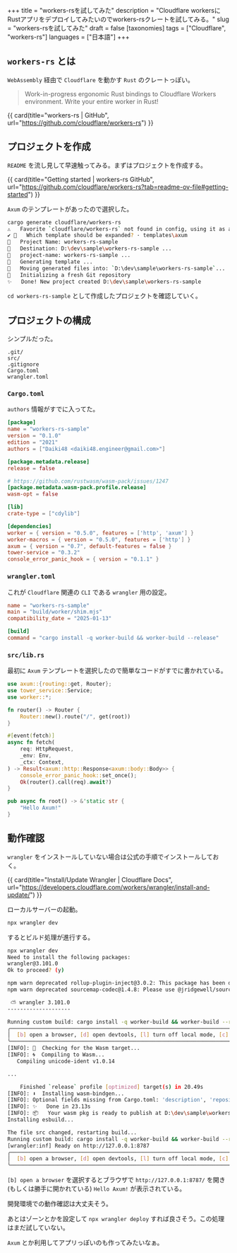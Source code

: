 +++
title = "workers-rsを試してみた"
description = "Cloudflare workersにRustアプリをデプロイしてみたいのでworkers-rsクレートを試してみる。"
slug = "workers-rsを試してみた"
draft = false
[taxonomies]
tags = ["Cloudflare", "workers-rs"]
languages = ["日本語"]
+++

## `workers-rs` とは

`WebAssembly` 経由で `Cloudflare` を動かす `Rust` のクレートっぽい。

> Work-in-progress ergonomic Rust bindings to Cloudflare Workers environment. Write your entire worker in Rust!

{{ card(title="workers-rs | GitHub", url="https://github.com/cloudflare/workers-rs") }}

## プロジェクトを作成

`README` を流し見して早速触ってみる。まずはプロジェクトを作成する。

{{ card(title="Getting started | workers-rs GitHub", url="https://github.com/cloudflare/workers-rs?tab=readme-ov-file#getting-started") }}

`Axum` のテンプレートがあったので選択した。

```sh
cargo generate cloudflare/workers-rs
⚠️   Favorite `cloudflare/workers-rs` not found in config, using it as a git repository: https://github.com/cloudflare/workers-rs.git
✔ 🤷   Which template should be expanded? · templates\axum
🤷   Project Name: workers-rs-sample
🔧   Destination: D:\dev\sample\workers-rs-sample ...
🔧   project-name: workers-rs-sample ...
🔧   Generating template ...
🔧   Moving generated files into: `D:\dev\sample\workers-rs-sample`...
🔧   Initializing a fresh Git repository
✨   Done! New project created D:\dev\sample\workers-rs-sample
```

`cd workers-rs-sample` として作成したプロジェクトを確認していく。

## プロジェクトの構成

シンプルだった。

```
.git/
src/
.gitignore
Cargo.toml
wrangler.toml
```

### `Cargo.toml`

`authors` 情報がすでに入ってた。

```toml
[package]
name = "workers-rs-sample"
version = "0.1.0"
edition = "2021"
authors = ["Daiki48 <daiki48.engineer@gmail.com>"]

[package.metadata.release]
release = false

# https://github.com/rustwasm/wasm-pack/issues/1247
[package.metadata.wasm-pack.profile.release]
wasm-opt = false

[lib]
crate-type = ["cdylib"]

[dependencies]
worker = { version = "0.5.0", features = ['http', 'axum'] }
worker-macros = { version = "0.5.0", features = ['http'] }
axum = { version = "0.7", default-features = false }
tower-service = "0.3.2"
console_error_panic_hook = { version = "0.1.1" }
```

### `wrangler.toml`

これが `Cloudflare` 関連の `CLI` である `wrangler` 用の設定。

```toml
name = "workers-rs-sample"
main = "build/worker/shim.mjs"
compatibility_date = "2025-01-13"

[build]
command = "cargo install -q worker-build && worker-build --release"
```

### `src/lib.rs`

最初に `Axum` テンプレートを選択したので簡単なコードがすでに書かれている。

```rust
use axum::{routing::get, Router};
use tower_service::Service;
use worker::*;

fn router() -> Router {
    Router::new().route("/", get(root))
}

#[event(fetch)]
async fn fetch(
    req: HttpRequest,
    _env: Env,
    _ctx: Context,
) -> Result<axum::http::Response<axum::body::Body>> {
    console_error_panic_hook::set_once();
    Ok(router().call(req).await?)
}

pub async fn root() -> &'static str {
    "Hello Axum!"
}
```

## 動作確認

`wrangler` をインストールしていない場合は公式の手順でインストールしておく。

{{ card(title="Install/Update Wrangler | Cloudflare Docs", url="https://developers.cloudflare.com/workers/wrangler/install-and-update/") }}

ローカルサーバーの起動。

```sh
npx wrangler dev
```

するとビルド処理が進行する。

```sh
npx wrangler dev
Need to install the following packages:
wrangler@3.101.0
Ok to proceed? (y)

npm warn deprecated rollup-plugin-inject@3.0.2: This package has been deprecated and is no longer maintained. Please use @rollup/plugin-inject.
npm warn deprecated sourcemap-codec@1.4.8: Please use @jridgewell/sourcemap-codec instead

 ⛅️ wrangler 3.101.0
--------------------

Running custom build: cargo install -q worker-build && worker-build --release
╭──────────────────────────────────────────────────────────────────────────────────────────────────╮
│  [b] open a browser, [d] open devtools, [l] turn off local mode, [c] clear console, [x] to exit  │
╰──────────────────────────────────────────────────────────────────────────────────────────────────╯
[INFO]: 🎯  Checking for the Wasm target...
[INFO]: 🌀  Compiling to Wasm...
   Compiling unicode-ident v1.0.14

...

    Finished `release` profile [optimized] target(s) in 20.49s
[INFO]: ⬇️  Installing wasm-bindgen...
[INFO]: Optional fields missing from Cargo.toml: 'description', 'repository', and 'license'. These are not necessary, but recommended
[INFO]: ✨   Done in 23.13s
[INFO]: 📦   Your wasm pkg is ready to publish at D:\dev\sample\workers-rs-sample\build.
Installing esbuild...

The file src changed, restarting build...
Running custom build: cargo install -q worker-build && worker-build --release
[wrangler:inf] Ready on http://127.0.0.1:8787
╭──────────────────────────────────────────────────────────────────────────────────────────────────╮
│  [b] open a browser, [d] open devtools, [l] turn off local mode, [c] clear console, [x] to exit  │
╰──────────────────────────────────────────────────────────────────────────────────────────────────╯
```

`[b] open a browser` を選択するとブラウザで `http://127.0.0.1:8787/` を開き(もしくは勝手に開かれている) `Hello Axum!` が表示されている。

開発環境での動作確認は大丈夫そう。

あとはゾーンとかを設定して `npx wrangler deploy` すれば良さそう。この処理はまだ試していない。

`Axum` とか利用してアプリっぽいのも作ってみたいなぁ。
